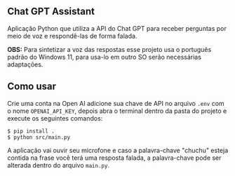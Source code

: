 ## Chat GPT Assistant

Aplicação Python que utiliza a API do Chat GPT para receber perguntas por meio de voz e respondê-las de forma falada.

**OBS:** Para sintetizar a voz das respostas esse projeto usa o português padrão do Windows 11, para usa-lo em outro SO serão necessárias adaptações.

## Como usar

Crie uma conta na Open AI adicione sua chave de API no arquivo `.env` com o nome `OPENAI_API_KEY`, depois abra o terminal dentro da pasta do projeto e execute os seguintes comandos:

```
$ pip install .
$ python src/main.py
```

A aplicação vai ouvir seu microfone e caso a palavra-chave "chuchu" esteja contida na frase você terá uma resposta falada, a palavra-chave pode ser alterada dentro do arquivo `main.py`.
